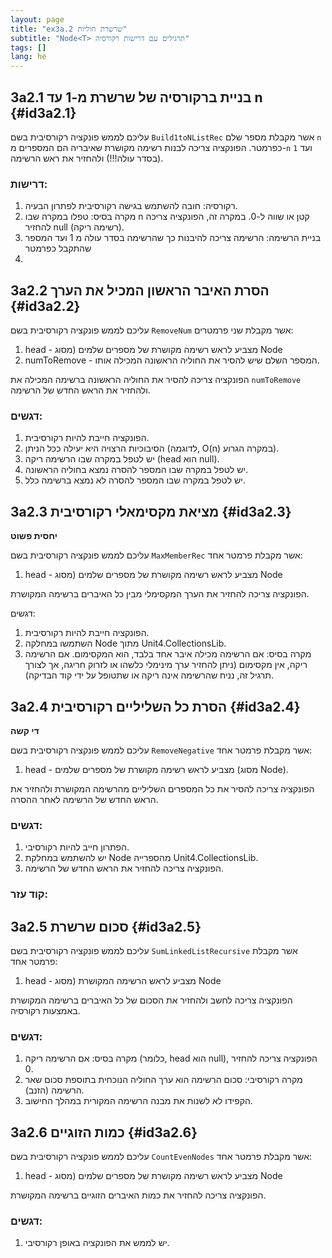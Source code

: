 ```yaml
---
layout: page
title: "ex3a.2 שרשרת חוליות"
subtitle: "Node<T> תרגילים עם דרישות רקורסיה"
tags: []
lang: he
---
```






## 3a2.1 בניית ברקורסיה של שרשרת מ-1 עד n {#id3a2.1}

<!-- [link](https://stacks.co.il/console/classroom/cE8hnVaSTt/assignment/cE8hnVaSTt-csharp-rYctBtndP6Bs/csharp-wn4SzzATrGauLe1) -->

עליכם לממש פונקציה רקורסיבית בשם `Build1toNListRec` אשר מקבלת מספר שלם `n` כפרמטר. הפונקציה צריכה לבנות רשימה מקושרת שאיבריה הם המספרים מ-`n` ועד `1` (בסדר עולה!!!) ולהחזיר את ראש הרשימה.

### דרישות:

1. רקורסיה: חובה להשתמש בגישה רקורסיבית לפתרון הבעיה.
2. מקרה בסיס: טפלו במקרה שבו n קטן או שווה ל-0. במקרה זה, הפונקציה צריכה להחזיר null (רשימה ריקה).
3. בניית הרשימה: הרשימה צריכה להיבנות כך שהרשימה בסדר עולה מ 1 ועד המספר שהתקבל כפרמטר
4. 



## 3a2.2 הסרת האיבר הראשון המכיל את הערך {#id3a2.2}

<!-- [link](https://stacks.co.il/console/classroom/cE8hnVaSTt/assignment/cE8hnVaSTt-csharp-rYctBtndP6Bs/csharp-LcJdoNcv1aZQCVw) -->

עליכם לממש פונקציה רקורסיבית בשם `RemoveNum` אשר מקבלת שני פרמטרים:

1. head - מצביע לראש רשימה מקושרת של מספרים שלמים (מסוג Node
2. numToRemove - המספר השלם שיש להסיר את החוליה הראשונה המכילה אותו.

הפונקציה צריכה להסיר את החוליה הראשונה ברשימה המכילה את `numToRemove` ולהחזיר את הראש החדש של הרשימה.

### דגשים:

1. הפונקציה חייבת להיות רקורסיבית.
2. הסיבוכיות הרצויה היא יעילה ככל הניתן (לדוגמה, O(n) במקרה הגרוע).
3. יש לטפל במקרה שבו הרשימה ריקה (head הוא null).
4. יש לטפל במקרה שבו המספר להסרה נמצא בחוליה הראשונה.
5. יש לטפל במקרה שבו המספר להסרה לא נמצא ברשימה כלל.


## 3a2.3 מציאת מקסימאלי רקורסיבית {#id3a2.3}

**יחסית פשוט**

<!-- [link](https://stacks.co.il/console/classroom/cE8hnVaSTt/assignment/cE8hnVaSTt-csharp-rYctBtndP6Bs/csharp-BYjQqElg52xYwfA) -->

עליכם לממש פונקציה רקורסיבית בשם `MaxMemberRec` אשר מקבלת פרמטר אחד:

1. head - מצביע לראש רשימה מקושרת של מספרים שלמים (מסוג Node

הפונקציה צריכה להחזיר את הערך המקסימלי מבין כל האיברים ברשימה המקושרת.

דגשים:

1. הפונקציה חייבת להיות רקורסיבית.
2. השתמשו במחלקה Node מתוך Unit4.CollectionsLib.
3. מקרה בסיס: אם הרשימה מכילה איבר אחד בלבד, הוא המקסימום. אם הרשימה ריקה, אין מקסימום (ניתן להחזיר ערך מינימלי כלשהו או לזרוק חריגה, אך לצורך תרגיל זה, נניח שהרשימה אינה ריקה או שתטופל על ידי קוד הבדיקה).

## 3a2.4 הסרת כל השליליים רקורסיבית {#id3a2.4}

**די קשה**

<!-- [link](https://stacks.co.il/console/classroom/cE8hnVaSTt/assignment/cE8hnVaSTt-csharp-rYctBtndP6Bs/csharp-WfV8VLFrtnJFbL4) -->

עליכם לממש פונקציה רקורסיבית בשם `RemoveNegative` אשר מקבלת פרמטר אחד:

1. head - מצביע לראש רשימה מקושרת של מספרים שלמים (מסוג Node).

הפונקציה צריכה להסיר את כל המספרים השליליים מהרשימה המקושרת ולהחזיר את הראש החדש של הרשימה לאחר ההסרה.

### דגשים:

1. הפתרון חייב להיות רקורסיבי.
2. יש להשתמש במחלקת Node מהספרייה Unit4.CollectionsLib.
3. הפונקציה צריכה להחזיר את הראש החדש של הרשימה.

### קוד עזר:



## 3a2.5 סכום שרשרת {#id3a2.5}

<!-- [link](https://stacks.co.il/console/classroom/cE8hnVaSTt/assignment/cE8hnVaSTt-csharp-rYctBtndP6Bs/csharp-SyOUIe9w9qMnsrj) -->

עליכם לממש פונקציה רקורסיבית בשם `SumLinkedListRecursive` אשר מקבלת פרמטר אחד:

1. head - מצביע לראש הרשימה המקושרת (מסוג Node

הפונקציה צריכה לחשב ולהחזיר את הסכום של כל האיברים ברשימה המקושרת באמצעות רקורסיה.

### דגשים:

1. מקרה בסיס: אם הרשימה ריקה (כלומר, head הוא null), הפונקציה צריכה להחזיר 0.
2. מקרה רקורסיבי: סכום הרשימה הוא ערך החוליה הנוכחית בתוספת סכום שאר הרשימה (הזנב).
3. הקפידו לא לשנות את מבנה הרשימה המקורית במהלך החישוב.


## 3a2.6 כמות הזוגיים {#id3a2.6}

<!-- [link](https://stacks.co.il/console/classroom/cE8hnVaSTt/assignment/cE8hnVaSTt-csharp-rYctBtndP6Bs/csharp-CnrRLUTl23Iuhss) -->

עליכם לממש פונקציה רקורסיבית בשם `CountEvenNodes` אשר מקבלת פרמטר אחד:

1. head - מצביע לראש רשימה מקושרת של מספרים שלמים (מסוג Node

הפונקציה צריכה להחזיר את כמות האיברים הזוגיים ברשימה המקושרת.

### דגשים:

1. יש לממש את הפונקציה באופן רקורסיבי.